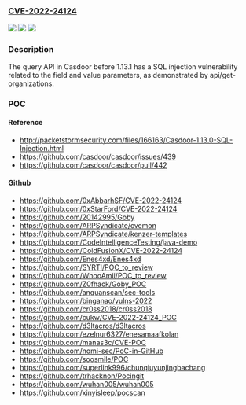 ### [CVE-2022-24124](https://cve.mitre.org/cgi-bin/cvename.cgi?name=CVE-2022-24124)
![](https://img.shields.io/static/v1?label=Product&message=n%2Fa&color=blue)
![](https://img.shields.io/static/v1?label=Version&message=n%2Fa&color=blue)
![](https://img.shields.io/static/v1?label=Vulnerability&message=n%2Fa&color=brighgreen)

### Description

The query API in Casdoor before 1.13.1 has a SQL injection vulnerability related to the field and value parameters, as demonstrated by api/get-organizations.

### POC

#### Reference
- http://packetstormsecurity.com/files/166163/Casdoor-1.13.0-SQL-Injection.html
- https://github.com/casdoor/casdoor/issues/439
- https://github.com/casdoor/casdoor/pull/442

#### Github
- https://github.com/0xAbbarhSF/CVE-2022-24124
- https://github.com/0xStarFord/CVE-2022-24124
- https://github.com/20142995/Goby
- https://github.com/ARPSyndicate/cvemon
- https://github.com/ARPSyndicate/kenzer-templates
- https://github.com/CodeIntelligenceTesting/java-demo
- https://github.com/ColdFusionX/CVE-2022-24124
- https://github.com/Enes4xd/Enes4xd
- https://github.com/SYRTI/POC_to_review
- https://github.com/WhooAmii/POC_to_review
- https://github.com/Z0fhack/Goby_POC
- https://github.com/anquanscan/sec-tools
- https://github.com/binganao/vulns-2022
- https://github.com/cr0ss2018/cr0ss2018
- https://github.com/cukw/CVE-2022-24124_POC
- https://github.com/d3ltacros/d3ltacros
- https://github.com/ezelnur6327/enesamaafkolan
- https://github.com/manas3c/CVE-POC
- https://github.com/nomi-sec/PoC-in-GitHub
- https://github.com/soosmile/POC
- https://github.com/superlink996/chunqiuyunjingbachang
- https://github.com/trhacknon/Pocingit
- https://github.com/wuhan005/wuhan005
- https://github.com/xinyisleep/pocscan

